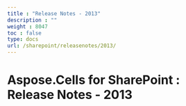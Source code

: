 ```yaml
---
title : "Release Notes - 2013" 
description : "" 
weight : 8047 
toc : false
type: docs
url: /sharepoint/releasenotes/2013/
---
```


# Aspose.Cells for SharePoint : Release Notes - 2013


